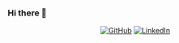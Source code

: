 ### Hi there 👋

<p align="center">
	<a href="https://github.com/priyanshumay"><img src="https://img.shields.io/github/followers/priyanshumay.svg?label=GitHub&style=social" alt="GitHub"></a>
	<a href="https://www.linkedin.com/in/priyanshu-tiwari-b85a7a194/"><img src="https://img.shields.io/badge/LinkedIn--_.svg?style=social&logo=linkedin" alt="LinkedIn"></a>
</p>
